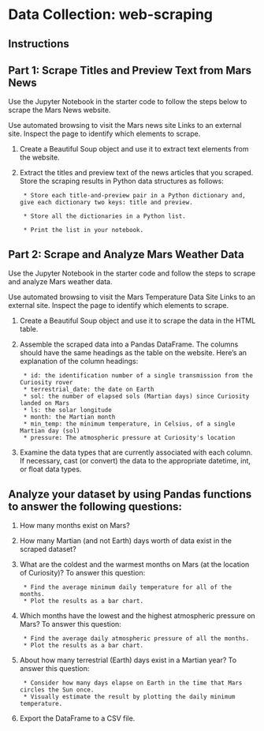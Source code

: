 # Data Collection: web-scraping

## Instructions

## Part 1: Scrape Titles and Preview Text from Mars News

Use the Jupyter Notebook in the starter code to follow the steps below to scrape the Mars News website.

Use automated browsing to visit the Mars news site Links to an external site. Inspect the page to identify which elements to scrape.

1) Create a Beautiful Soup object and use it to extract text elements from the website.

2) Extract the titles and preview text of the news articles that you scraped. Store the scraping results in Python data structures as follows:

        * Store each title-and-preview pair in a Python dictionary and, give each dictionary two keys: title and preview.
        
        * Store all the dictionaries in a Python list.

        * Print the list in your notebook.
        
## Part 2: Scrape and Analyze Mars Weather Data

Use the Jupyter Notebook in the starter code and follow the steps to scrape and analyze Mars weather data.

Use automated browsing to visit the Mars Temperature Data Site Links to an external site. Inspect the page to identify which elements to scrape.

1) Create a Beautiful Soup object and use it to scrape the data in the HTML table.

2) Assemble the scraped data into a Pandas DataFrame. The columns should have the same headings as the table on the website. Here’s an explanation of the column headings:

        * id: the identification number of a single transmission from the Curiosity rover
        * terrestrial_date: the date on Earth
        * sol: the number of elapsed sols (Martian days) since Curiosity landed on Mars
        * ls: the solar longitude
        * month: the Martian month
        * min_temp: the minimum temperature, in Celsius, of a single Martian day (sol)
        * pressure: The atmospheric pressure at Curiosity's location

3) Examine the data types that are currently associated with each column. If necessary, cast (or convert) the data to the appropriate datetime, int, or float data types.

## Analyze your dataset by using Pandas functions to answer the following questions:

1) How many months exist on Mars?

2) How many Martian (and not Earth) days worth of data exist in the scraped dataset?

3) What are the coldest and the warmest months on Mars (at the location of Curiosity)? To answer this question:

        * Find the average minimum daily temperature for all of the months.
        * Plot the results as a bar chart.
        
4) Which months have the lowest and the highest atmospheric pressure on Mars? To answer this question:

        * Find the average daily atmospheric pressure of all the months.
        * Plot the results as a bar chart.

5) About how many terrestrial (Earth) days exist in a Martian year? To answer this question:

        * Consider how many days elapse on Earth in the time that Mars circles the Sun once.
        * Visually estimate the result by plotting the daily minimum temperature.

6) Export the DataFrame to a CSV file.
